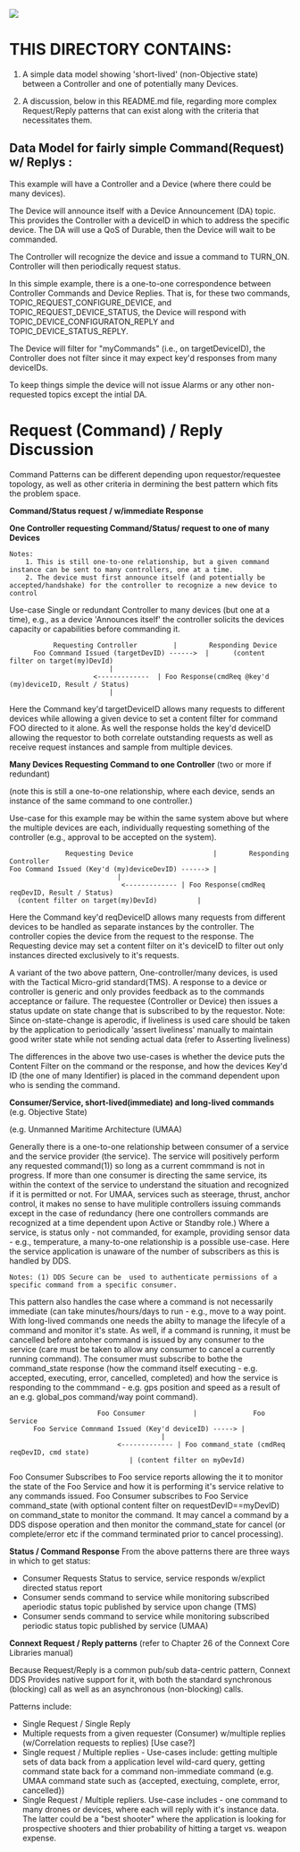 
![](https://github.com/psmass/DDSexamples/blob/master/RtiAsOne.png)


# THIS DIRECTORY CONTAINS:

1. A simple data model showing 'short-lived' (non-Objective state) between a Controller and one of 
potentially many Devices. 

2. A discussion, below in this README.md file, regarding more complex Request/Reply patterns that can exist 
along with the criteria that necessitates them.

## Data Model for fairly simple Command(Request) w/ Replys :

This example will have a Controller and a Device (where there could be many devices).

The Device will announce itself with a Device Announcement (DA) topic.  This provides the Controller with a deviceID in which to address the specific device. The DA will use a QoS of Durable, then the Device will wait to be commanded.  

The Controller will recognize the device and issue a command to TURN_ON.  Controller will then periodically request status.  

In this simple example, there is a one-to-one correspondence between Controller Commands and Device Replies. That is, for these two commands, TOPIC_REQUEST_CONFIGURE_DEVICE, and TOPIC_REQUEST_DEVICE_STATUS, the Device will respond with TOPIC_DEVICE_CONFIGURATON_REPLY and TOPIC_DEVICE_STATUS_REPLY.

The Device will filter for "myCommands" (i.e., on targetDeviceID), the Controller does not filter since it may expect key'd responses from many deviceIDs.

To keep things simple the device will not issue Alarms or any other non-requested topics except the intial DA.  

# Request (Command) / Reply Discussion 

Command Patterns can be different depending upon requestor/requestee topology, as well as other criteria in dermining the best pattern which fits the problem space.  

**Command/Status request / w/immediate Response**

**One Controller requesting Command/Status/ request to one of many Devices**

 	Notes:
		1. This is still one-to-one relationship, but a given command instance can be sent to many controllers, one at a time.
		2. The device must first announce itself (and potentially be accepted/handshake) for the controller to recognize a new device to control

Use-case Single or redundant Controller to many devices (but one at a time), e.g., as a device 'Announces itself' the controller solicits the devices capacity or capabilities before commanding it.

	           Requesting Controller 		 |		  Responding Device
	      Foo Comnmand Issued (targetDevID) ------>	 |      (content filter on target(my)DevId)
							 |
				         <-------------  | Foo Response(cmdReq @key'd (my)deviceID, Result / Status)
					 		 | 

Here the Command key'd targetDeviceID allows many requests to different devices while allowing a given device to set a content filter for command FOO directed to it alone. As well the response holds the key'd deviceID allowing the requestor to both correlate outstanding requests as well as receive request instances and sample from multiple devices.


**Many Devices Requesting Command to one Controller** (two or more if redundant)

(note this is still a one-to-one relationship, where each device, sends an instance of the same command to one controller.)

Use-case for this example may be within the same system above but where the multiple devices are each, individually requesting something of the controller (e.g., approval to be accepted on the system).


	              Requesting Device              	   |		Responding Controller
    Foo Command Issued (Key'd (my)deviceDevID) ------> |
							   |
			                    <------------- | Foo Response(cmdReq reqDevID, Result / Status)
	  (content filter on target(my)DevId)		   | 

Here the Command key'd reqDeviceID allows many requests from different devices to be handled as separate instances by the controller. The controller copies the device from the request to the response. The Requesting device may set a content filter on it's deviceID to filter out only instances directed exclusively to it's requests. 

A variant of the two above pattern, One-controller/many devices, is used with the Tactical Micro-grid standard(TMS).  A response to a device or controller is generic and only provides feedback as to the commands acceptance or failure. The requestee (Controller or Device) then issues a status update on state change that is subscribed to by the requestor. Note: Since on-state-change is aperodic, if liveliness is used care should be taken by the application to periodically 'assert liveliness' manually to maintain good writer state while not sending actual data (refer to Asserting liveliness)

The differences in the above two use-cases is whether the device puts the Content Filter on the command or the response, and how the devices Key'd ID (the one of many Identifier) is placed in the command dependent upon who is sending the command.

**Consumer/Service, short-lived(immediate) and long-lived commands** (e.g. Objective State)

(e.g. Unmanned Maritime Architecture (UMAA)

Generally there is a one-to-one relationship between consumer of a service and the service provider (the service).  The service will positively perform any requested command(1)) so long as a current commmand is not in progress. If more than one consumer is directing the same service, its within the context of the service to understand the situation and recognized if it is permitted or not. For UMAA, services such as steerage, thrust, anchor control, it makes no sense to have mulitiple controllers issuing commands except in the case of redundancy (here one controllers commands are recognized at a time dependent upon Active or Standby role.)  Where a service, is status only - not commanded, for example, providing sensor data - e.g., temperature, a many-to-one relationship is a possible use-case. Here the service application is unaware of the number of subscribers as this is handled by DDS. 

	Notes: (1) DDS Secure can be  used to authenticate permissions of a specific command from a specific consumer.

This pattern also handles the case where a command is not necessarily immediate (can take minutes/hours/days to run - e.g., move to a way point. With long-lived commands one needs the abilty to manage the lifecyle of a command and monitor it's state.
As well, if a command is running, it must be cancelled before antoher command is issued by any consumer to the service (care must be taken to allow any consumer to cancel a currently running command). The consumer must subscribe to bothe the command_state response (how the command itself executing - e.g. accepted, executing, error, cancelled, completed) and how the service is responding to the commmand - e.g. gps position and speed as a result of an e.g. global_pos command/way point command).


	                      Foo Consumer 		 	  |	             Foo Service
	      Foo Service Comnmand Issued (Key'd deviceID) -----> |
	 	       		 	  	    	  	  |
					           <------------- | Foo command_state (cmdReq reqDevID, cmd state)
							  	  | (content filter on myDevId)

Foo Consumer Subscribes to Foo service reports allowing the it to monitor the state of the Foo Service and how it is performing it's service relative to any commands issued.
Foo Consumer subscribes to Foo Service command_state (with optional content filter on requestDevID==myDevID) on command_state to monitor the command.  It may cancel a command by a DDS dispose operation and then monitor the command_state for cancel (or complete/error etc if the command terminated prior to cancel processing).

**Status / Command Response**
From the above patterns there are three ways in which to get status:
 * Consumer Requests Status to service, service responds w/explict directed status report
 * Consumer sends command to service while monitoring subscribed aperiodic status topic published by service upon change (TMS)
 * Consumer sends command to service while monitoring subscribed periodic status topic published by service (UMAA)
 
**Connext Request / Reply patterns**
(refer to Chapter 26 of the Connext Core Libraries manual)

Because Request/Reply is a common pub/sub data-centric pattern, Connext DDS Provides native support for it, with both the standard synchronous (blocking) call as well as an asynchronous (non-blocking) calls.

Patterns include:
 * Single Request / Single Reply 
 * Multiple requests from a given requester (Consumer) w/multiple replies (w/Correlation requests to replies) [Use case?]
 * Single request / Multiple replies - Use-cases include:  getting multiple sets of data back from a application level wild-card query, getting command state back for a command non-immediate command (e.g. UMAA command state such as {accepted, exectuing, complete, error, cancelled})
 * Single Request / Multiple repliers. Use-case includes - one command to many drones or devices, where each will reply with it's instance data. The latter could be a "best shooter" where the application is looking for prospective shooters and thier probability of hitting a target vs. weapon expense.


